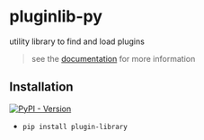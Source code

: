 # pluginlib-py
utility library to find and load plugins

> see the [documentation](https://utility-libraries.github.io/pluginlib-py/) for more information

## Installation

[![PyPI - Version](https://img.shields.io/pypi/v/plugin-library)
](https://pypi.org/project/plugin-library/)

- `pip install plugin-library`
<!--
- `pip install plugin-library[lua]`
- `pip install plugin-library[all]`
-->
